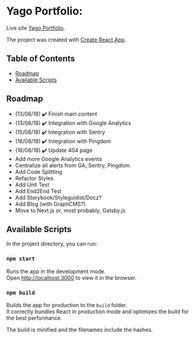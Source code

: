 # Yago Portfolio:

Live site [Yago Portfolio](https://v3.yago.pw).

The project was created with [Create React App](https://github.com/facebookincubator/create-react-app).

## Table of Contents

- [Roadmap](#roadmap)
- [Available Scripts](#available-scripts)
  <!-- [Folder Structure](#folder-structure)
  [Supported Browsers](#supported-browsers)
  [Extra Dependencies and Polyfills](#extra-dependencies-and-polyfills) -->

## Roadmap

- (13/08/18) ✔️ Finish main content
- (13/08/18) ✔️ Integration with Google Analytics
- (15/08/18) ✔️ Integration with Sentry
- (16/08/18) ✔️ Integration with Pingdom
- (16/08/18) ✔️ Update 404 page
- Add more Google Analytics events
- Centralize all alerts from GA, Sentry, Pingdom.
- Add Code Splitting
- Refactor Styles
- Add Unit Test
- Add End2End Test
- Add Storybook/Styleguidist/Docz?
- Add Blog (with GraphCMS?)
- Move to Next.js or, most probably, Gatsby.js

## Available Scripts

In the project directory, you can run:

### `npm start`

Runs the app in the development mode.<br>
Open [http://localhost:3000](http://localhost:3000) to view it in the browser.

<!-- ### `npm test`

Launches the test runner in the interactive watch mode.<br>

### `npm cypress:open`

Launches the E2E test runner Cypress in the GUI.<br>

### `npm cypress:run`

Launches the E2E test runner Cypress in the CLI.<br> -->

### `npm build`

Builds the app for production to the `build` folder.<br>
It correctly bundles React in production mode and optimizes the build for the best performance.

The build is minified and the filenames include the hashes.<br>

<!-- ## Folder Structure

After creation, your project should look like this:

```
/
  README.md
  node_modules/
  package.json
  package-lock.json
  public/
    index.html
    favicon.ico
    icon.png
    manifest.json
    images/
      desktop/
  src/
    App.js
    App.test.js
    index.js
    registerService.js
    setupTest.js
    components/
    pages/
    ui/
    utils/
  cypress/
    .eslintrc
    fixtures/
    integration/
    plugins/
    support/
```

## Supported Browsers

This project was tested with:

- Chrome (Version 64) ✔️
- Chrome for Android (Version 64) ✔️ (PWA Compliant)
- Firefox (Version 58) ✔️
- Edge 16 ✔️
- Safari 11 ✔️
- IOS Safari 11 ✔️

## Extra Dependencies and Polyfills

Besides the dependencies of React (via [Create React App](https://github.com/facebookincubator/create-react-app)), this project uses the followings:<br>

- [Babel Polyfill](https://www.npmjs.com/package/babel-polyfill)
- [Styled Components](https://www.styled-components.com/)
- [Polished](https://polished.js.org/)
- [Jest Styled Components](https://github.com/styled-components/jest-styled-components)
- [Cypress](https://www.cypress.io/)
- [FontAwesome](https://fontawesome.com/)
- [Moment](https://momentjs.com/)
- [Prettier](https://prettier.io/)
- [Pretty Quick](https://www.npmjs.com/package/pretty-quick)
- [fetch-jsonp](https://github.com/camsong/fetch-jsonp)
- [eslint-config-prettier](https://github.com/prettier/eslint-config-prettier)
- [eslint-plugin-cypress](https://github.com/cypress-io/eslint-plugin-cypress)
- [eslint-plugin-prettier](https://github.com/prettier/eslint-plugin-prettier)
- [react-test-renderer](https://www.npmjs.com/package/react-test-renderer)
- [react-lorem-component](https://github.com/martinandert/react-lorem-component) -->
